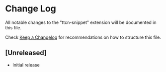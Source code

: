 # Change Log
All notable changes to the "ttcn-snippet" extension will be documented in this file.

Check [Keep a Changelog](http://keepachangelog.com/) for recommendations on how to structure this file.

## [Unreleased]
- Initial release